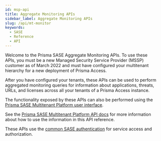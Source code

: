 ```yaml
---
id: msp-api
title: Aggregate Monitoring APIs
sidebar_label: Aggregate Monitoring APIs
slug: /api/mt-monitor
keywords:
  - SASE
  - Reference
  - API
---
```


Welcome to the Prisma SASE Aggregate Monitoring APIs. To use these APIs, you must be a new Managed
Security Service Provider (MSSP) customer as of March 2022 and must have configured your multitenant
hierarchy for a new deployment of Prisma Access.

After you have configured your tenants, these APIs can be used to perform aggregated monitoring
queries for information about applications, threats, URLs, and licenses across all your tenants of a
Prisma Access instance. 

The functionality exposed by these APIs can also be performed using the [Prisma SASE Multitenant
Platform user
interface](https://docs.paloaltonetworks.com/sase/prisma-sase-multitenant-platform/monitor-tenants).

See the [Prisma SASE Multitenant Platform API docs](/sase/docs/mt-monitor) for more information about 
how to use the information in this API reference.

These APIs use the [common SASE authentication](/sase/docs/getstarted) for service access and authorization.
